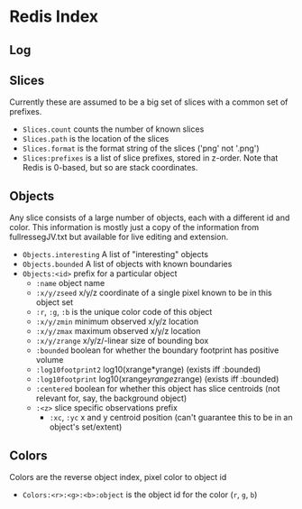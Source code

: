# Redis Index

## Log

## Slices

Currently these are assumed to be a big set of slices with a common set of
prefixes. 

* `Slices.count` counts the number of known slices
* `Slices.path` is the location of the slices
* `Slices.format` is the format string of the slices ('png' not '.png')
* `Slices:prefixes` is a list of slice prefixes, stored in z-order. Note that
  Redis is 0-based, but so are stack coordinates.

## Objects

Any slice consists of a large number of objects, each with a different id and
color. This information is mostly just a copy of the information from
fullressegJV.txt but available for live editing and extension.

* `Objects.interesting` A list of "interesting" objects
* `Objects.bounded` A list of objects with known boundaries
* `Objects:<id>` prefix for a particular object
  * `:name` object name
  * `:x/y/zseed` x/y/z coordinate of a single pixel known to be in this object set
  * `:r`, `:g`, `:b` is the unique color code of this object
  * `:x/y/zmin` minimum observed x/y/z location
  * `:x/y/zmax` maximum observed x/y/z location
  * `:x/y/zrange` x/y/z/-linear size of bounding box
  * `:bounded` boolean for whether the boundary footprint has positive volume
  * `:log10footprint2` log10(xrange*yrange) (exists iff :bounded)
  * `:log10footprint` log10(xrange*yrange*zrange) (exists iff :bounded)
  * `:centered` boolean for whether this object has slice centroids (not
    relevant for, say, the background object)
  * `:<z>` slice specific observations prefix
	* `:xc`, `:yc` x and y centroid position (can't guarantee this to be in an
	   object's set/extent)

## Colors 

Colors are the reverse object index, pixel color to object id

* `Colors:<r>:<g>:<b>:object` is the object id for the color (`r`, `g`, `b`)
